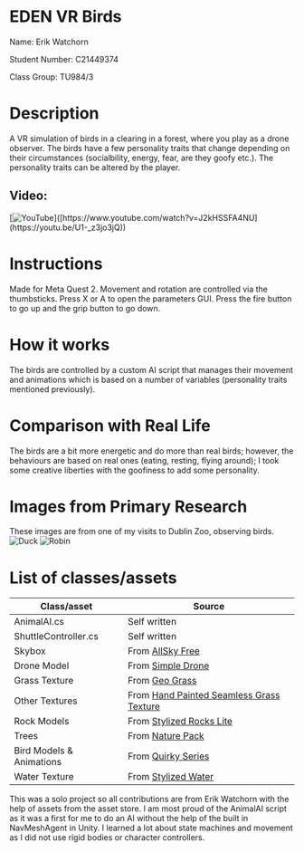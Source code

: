 # EDEN VR Birds

Name: Erik Watchorn

Student Number: C21449374

Class Group: TU984/3

# Description
A VR simulation of birds in a clearing in a forest, where you play as a drone observer. The birds have a few personality traits that change depending on their circumstances (socialbility, energy, fear, are they goofy etc.).
The personality traits can be altered by the player.

## Video:

[![YouTube]([http://img.youtube.com/vi/J2kHSSFA4NU/0.jpg](https://i9.ytimg.com/vi_webp/U1-_z3jo3jQ/mq1.webp?sqp=CPTPubEG-oaymwEmCMACELQB8quKqQMa8AEB-AH-CYAC0AWKAgwIABABGGUgXyg1MA8=&rs=AOn4CLB_QEwugGgDFMDizWStGmGeCQfN6A))]([https://www.youtube.com/watch?v=J2kHSSFA4NU](https://youtu.be/U1-_z3jo3jQ))

# Instructions
Made for Meta Quest 2. Movement and rotation are controlled via the thumbsticks. Press X or A to open the parameters GUI. Press the fire button to go up and the grip button to go down.

# How it works
The birds are controlled by a custom AI script that manages their movement and animations which is based on a number of variables (personality traits mentioned previously). 

# Comparison with Real Life
The birds are a bit more energetic and do more than real birds; however, the behaviours are based on real ones (eating, resting, flying around); I took some creative liberties with the goofiness to add some personality.

# Images from Primary Research
These images are from one of my visits to Dublin Zoo, observing birds.
![Duck](https://i.imgur.com/9WYF8KZ.jpeg)
![Robin](https://i.imgur.com/9GnwgtO.jpeg)


# List of classes/assets

| Class/asset | Source |
|-----------|-----------|
| AnimalAI.cs | Self written |
| ShuttleController.cs | Self written |
| Skybox | From [AllSky Free](https://assetstore.unity.com/packages/2d/textures-materials/sky/allsky-free-10-sky-skybox-set-146014) |
| Drone Model | From [Simple Drone](https://assetstore.unity.com/packages/3d/vehicles/air/simple-drone-190684) |
| Grass Texture | From [Geo Grass](https://assetstore.unity.com/packages/tools/terrain/geo-grass-auto-terrain-material-easy-fast-grass-urp-geometry-sha-202496) |
| Other Textures | From [Hand Painted Seamless Grass Texture](https://assetstore.unity.com/packages/p/hand-painted-seamless-grass-texture-vol-3-159522) |
| Rock Models | From [Stylized Rocks Lite](https://assetstore.unity.com/packages/3d/environments/landscapes/stylized-low-poly-rocks-271334) |
| Trees | From [Nature Pack](https://assetstore.unity.com/packages/p/nature-pack-low-poly-trees-bushes-210184) |
| Bird Models & Animations | From [Quirky Series](https://assetstore.unity.com/packages/p/quirky-series-free-animals-pack-178235) |
| Water Texture | From [Stylized Water](https://assetstore.unity.com/packages/p/stylize-water-texture-153577) |

This was a solo project so all contributions are from Erik Watchorn with the help of assets from the asset store. I am most proud of the AnimalAI script as it was a first for me to do an AI without the help of the built in NavMeshAgent in Unity.
I learned a lot about state machines and movement as I did not use rigid bodies or character controllers.
